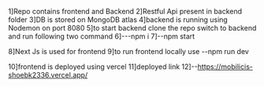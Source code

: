 

1]Repo contains frontend and Backend
2]Restful Api present in backend folder
3]DB is stored on MongoDB atlas
4]backend is running using Nodemon on port 8080
5]to start backend clone the repo switch to backend and run following two command
6]---npm i
7]--npm start

8]Next Js is used for frontend
9]to run frontend locally use --npm run dev

10]frontend is deployed using vercel
11]deployed link 
12]--https://mobilicis-shoebk2336.vercel.app/
